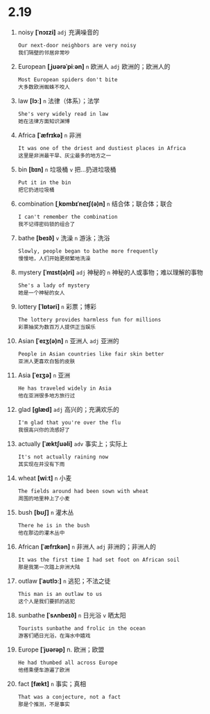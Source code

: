 # 2.19








1. noisy **[ˈnɔɪzi]** `adj` 充满噪音的
    ```
    Our next-door neighbors are very noisy
    我们隔壁的邻居非常吵
    ```

2. European **[ˌjʊərəˈpiːən]** `n` 欧洲人 `adj` 欧洲的；欧洲人的
    ```
    Most European spiders don't bite
    大多数欧洲蜘蛛不咬人
    ```

3. law **[lɔː]** `n` 法律（体系）；法学
    ```
    She's very widely read in law
    她在法律方面知识渊博
    ```

4. Africa **[ˈæfrɪkə]** `n` 非洲
    ```
    It was one of the driest and dustiest places in Africa
    这里是非洲最干旱、灰尘最多的地方之一
    ```

5. bin **[bɪn]** `n` 垃圾桶 `v` 把...扔进垃圾桶
    ```
    Put it in the bin
    把它扔进垃圾桶
    ```

6. combination **[ˌkɒmbɪˈneɪʃ(ə)n]** `n` 结合体；联合体；联合
    ```
    I can't remember the combination
    我不记得密码锁的组合了
    ```

7. bathe **[beɪð]** `v` 洗澡 `n` 游泳；洗浴
    ```
    Slowly, people began to bathe more frequently
    慢慢地，人们开始更频繁地洗澡
    ```

8. mystery **[ˈmɪst(ə)ri]** `adj` 神秘的 `n` 神秘的人或事物；难以理解的事物
    ```
    She's a lady of mystery
    她是一个神秘的女人
    ```

9. lottery **[ˈlɒtəri]** `n` 彩票；博彩
    ```
    The lottery provides harmless fun for millions
    彩票抽奖为数百万人提供正当娱乐
    ```

10. Asian **[ˈeɪʒ(ə)n]** `n` 亚洲人 `adj` 亚洲的
    ```
    People in Asian countries like fair skin better
    亚洲人更喜欢白皙的皮肤
    ```

11. Asia **[ˈeɪʒə]** `n` 亚洲
    ```
    He has traveled widely in Asia
    他在亚洲很多地方旅行过
    ```

12. glad **[ɡlæd]** `adj` 高兴的；充满欢乐的
    ```
    I'm glad that you're over the flu
    我很高兴你的流感好了
    ```

13. actually **[ˈæktʃuəli]** `adv` 事实上；实际上
    ```
    It's not actually raining now
    其实现在并没有下雨
    ```

14. wheat **[wiːt]** `n` 小麦
    ```
    The fields around had been sown with wheat
    周围的地里种上了小麦
    ```

15. bush **[bʊʃ]** `n` 灌木丛
    ```
    There he is in the bush
    他在那边的灌木丛中
    ```

16. African **[ˈæfrɪkən]** `n` 非洲人 `adj` 非洲的；非洲人的
    ```
    It was the first time I had set foot on African soil
    那是我第一次踏上非洲大陆
    ```

17. outlaw **[ˈaʊtlɔː]** `n` 逃犯；不法之徒
    ```
    This man is an outlaw to us
    这个人是我们要抓的逃犯
    ```

18. sunbathe **[ˈsʌnbeɪð]** `n` 日光浴 `v` 晒太阳
    ```
    Tourists sunbathe and frolic in the ocean
    游客们晒日光浴，在海水中嬉戏
    ```

19. Europe **[ˈjʊərəp]** n. 欧洲；欧盟
    ```
    He had thumbed all across Europe
    他搭乘便车游遍了欧洲
    ```

20. fact **[fækt]** `n` 事实；真相
    ```
    That was a conjecture, not a fact
    那是个推测，不是事实
    ```
